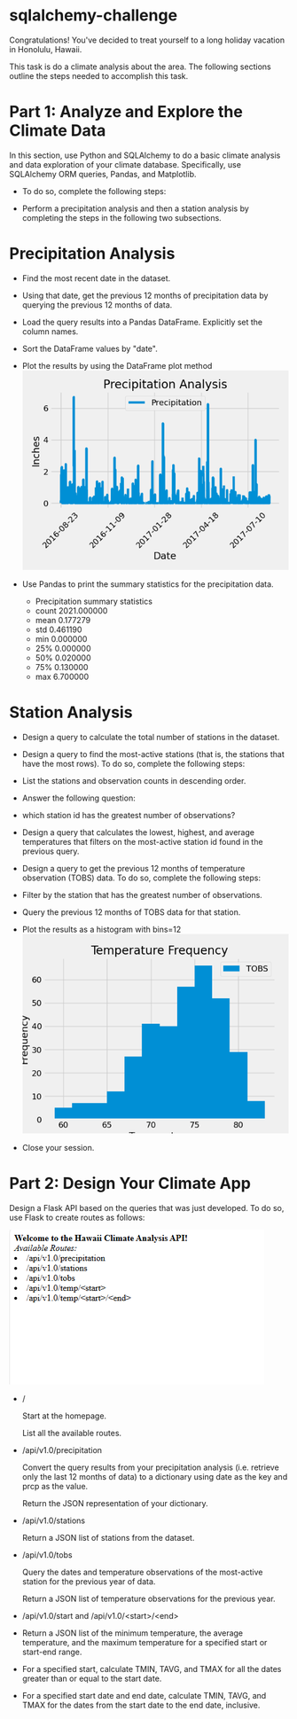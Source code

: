 # sqlalchemy-challenge
Congratulations! You've decided to treat yourself to a long holiday vacation in Honolulu, Hawaii. 

This task is do a climate analysis about the area. The following sections outline the steps needed to accomplish this task.

# Part 1: Analyze and Explore the Climate Data
In this section, use Python and SQLAlchemy to do a basic climate analysis and data exploration of your climate database. Specifically, use SQLAlchemy ORM queries, Pandas, and Matplotlib. 

* To do so, complete the following steps:

* Perform a precipitation analysis and then a station analysis by completing the steps in the following two subsections.

# Precipitation Analysis
* Find the most recent date in the dataset.

* Using that date, get the previous 12 months of precipitation data by querying the previous 12 months of data.

* Load the query results into a Pandas DataFrame. Explicitly set the column names.

* Sort the DataFrame values by "date".

* Plot the results by using the DataFrame plot method
![Precipitation Analysis](Precipitation.png)

* Use Pandas to print the summary statistics for the precipitation data.
    * Precipitation summary statistics
    * count	2021.000000
    * mean	0.177279
    * std	0.461190
    * min	0.000000
    * 25%	0.000000
    * 50%	0.020000
    * 75%	0.130000
    * max	6.700000

# Station Analysis
* Design a query to calculate the total number of stations in the dataset.

* Design a query to find the most-active stations (that is, the stations that have the most rows). To do so, complete the following steps:

* List the stations and observation counts in descending order.

* Answer the following question: 

* which station id has the greatest number of observations?

* Design a query that calculates the lowest, highest, and average temperatures that filters on the most-active station id found in the previous query.

* Design a query to get the previous 12 months of temperature observation (TOBS) data. To do so, complete the following steps:

* Filter by the station that has the greatest number of observations.

* Query the previous 12 months of TOBS data for that station.

* Plot the results as a histogram with bins=12
![Station Analysis](Temperature.png)
* Close your session.

# Part 2: Design Your Climate App
Design a Flask API based on the queries that was just developed. To do so, use Flask to create routes as follows:

![Climate App](<Flask API.png>)

* /

    Start at the homepage.

    List all the available routes.

* /api/v1.0/precipitation

    Convert the query results from your precipitation analysis (i.e. retrieve only the last 12 months of data) to a dictionary using date as the key and prcp as the value.

    Return the JSON representation of your dictionary.

* /api/v1.0/stations

    Return a JSON list of stations from the dataset.

* /api/v1.0/tobs

    Query the dates and temperature observations of the most-active station for the previous year of data.

    Return a JSON list of temperature observations for the previous year.

* /api/v1.0/start and /api/v1.0/&lt;start&gt;/&lt;end&gt;

* Return a JSON list of the minimum temperature, the average temperature, and the maximum temperature for a specified start or start-end range.

* For a specified start, calculate TMIN, TAVG, and TMAX for all the dates greater than or equal to the start date.

* For a specified start date and end date, calculate TMIN, TAVG, and TMAX for the dates from the start date to the end date, inclusive.